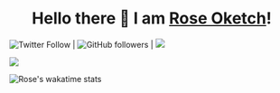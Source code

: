 <h1 align="center">
Hello there 👋 I am <a href="roseoketch.github.io/portfolio/">Rose Oketch</a>!
</h1>

![Twitter Follow](https://img.shields.io/twitter/follow/OketchRose?style=social) | ![GitHub followers](https://img.shields.io/github/followers/Roseoketch?style=social) | ![
](https://img.shields.io/badge/LinkedIn-0077B5?style=for-the-badge&logo=linkedin&logoColor=white)
    <div style="width: 50%;">
        <img src="https://github-readme-stats.vercel.app/api?username=Oketch&theme=gotham&custom_title=SomKoder%20github%20stats" />
    </div>
</div>

![Rose's wakatime stats](https://github-readme-stats.vercel.app/api/wakatime?username=james_muriithi&theme=gotham&layout=compact)
